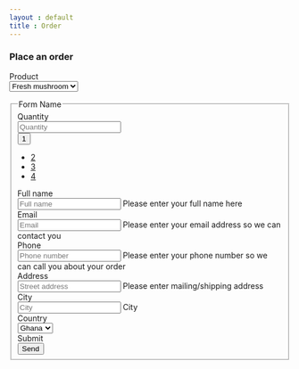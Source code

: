 ```yaml
---
layout : default
title : Order
---
```


<div class="panel panel-default">
	<div class="panel-heading">
		<h3 class="panel-title">Place an order</h3>
		<div class="load"><i class="fa fa-spinner fa-spin"></i></div>
	</div>
	<div class="panel-body">
		<form class="form-horizontal" action="#" method="post" id="order-form" novalidate="novalidate">
		<div class="form-group">
			<label class="col-md-4 control-label" for="product">Product</label>
			<div class="col-md-4">
				<select id="product" name="entry.1877278473" class="form-control"/>
					<option value="Fresh mushroom">Fresh mushroom</option>
					<option value="Mushroom chips">Mushroom chips</option>
				</select>
			</div>
			</div>
		</form>
	</div>
	<div class="panel-footer">
		<div class="alert alert-danger error" style="display:none;"><span></span></div>
	</div>
</div>

<div class="row">

<fieldset>
<!-- Form Name -->
<legend>Form Name</legend>

<!-- Select Basic -->
<div class="form-group">

</div>

<!-- Button Drop Down -->
<div class="form-group">
  <label class="col-md-4 control-label" for="quantity">Quantity</label>
  <div class="col-md-4">
	<div class="input-group">
	  <input id="quantity" name="entry.1204439759" class="form-control" placeholder="Quantity" type="text"/>
	  <div class="input-group-btn">
		<button type="button" class="btn btn-default dropdown-toggle" data-toggle="dropdown">
		  1
		  <span class="caret"></span>
		</button>
		<ul class="dropdown-menu pull-right">
		  <li><a href="#">2</a></li>
		  <li><a href="#">3</a></li>
		  <li><a href="#">4</a></li>
		</ul>
	  </div>
	</div>
  </div>
</div>

<!-- Text input-->
<div class="form-group">
  <label class="col-md-4 control-label" for="name">Full name</label>
  <div class="col-md-4">
  <input id="name" name="entry.1611368027" type="text" placeholder="Full name" class="form-control input-md" required=""/>
  <span class="help-block">Please enter your full name here</span>
  </div>
</div>

<!-- Text input-->
<div class="form-group">
  <label class="col-md-4 control-label" for="email">Email</label>
  <div class="col-md-4">
  <input id="email" name="entry.1332200273" type="text" placeholder="Email" class="form-control input-md" required=""/>
  <span class="help-block">Please enter your email address so we can contact you</span>
  <div class="error"></div>
  </div>
</div>

<!-- Text input-->
<div class="form-group">
  <label class="col-md-4 control-label" for="phone">Phone</label>
  <div class="col-md-4">
  <input id="phone" name="entry.1125117768" type="text" placeholder="Phone number" class="form-control input-md" required=""/>
  <span class="help-block">Please enter your phone number so we can call you about your order</span>
  </div>
</div>

<!-- Text input-->
<div class="form-group">
  <label class="col-md-4 control-label" for="address">Address</label>
  <div class="col-md-4">
  <input id="address" name="entry.1132168120" type="text" placeholder="Street address" class="form-control input-md" required=""/>
  <span class="help-block">Please enter mailing/shipping address</span>
  </div>
</div>

<!-- Text input-->
<div class="form-group">
  <label class="col-md-4 control-label" for="city">City</label>
  <div class="col-md-4">
  <input id="city" name="entry.879379036" type="text" placeholder="City" class="form-control input-md" required=""/>
  <span class="help-block">City </span>
  </div>
</div>

<!-- Select Basic -->
<div class="form-group">
  <label class="col-md-4 control-label" for="country">Country</label>
  <div class="col-md-4">
	<select id="country" name="entry.324110172" class="form-control">
	  <option value="1">Ghana</option>
	  <option value="2">Japan</option>
	</select>
  </div>
</div>

<!-- Button -->
<div class="form-group">
  <label class="col-md-4 control-label" for="send">Submit</label>

  <div class="col-md-4">
	<button id="send" name="send" class="btn btn-primary">Send</button>
  </div>
</div>
</fieldset>
</form>
</div>